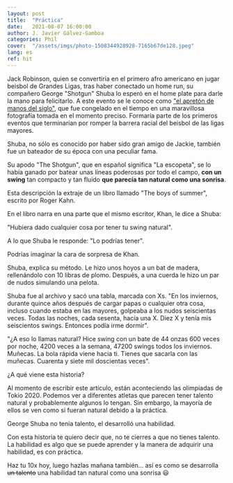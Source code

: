```yaml
---
layout: post
title:  "Práctica"
date:   2021-08-07 16:00:00
author: J. Javier Gálvez-Gamboa
categories: Phil
cover:  "/assets/imgs/photo-1508344928928-7165b67de128.jpeg"
lang: es
ref: hit
---
```


Jack Robinson, quien se convertiría en el primero afro americano en jugar beisbol de Grandes Ligas, tras haber conectado un home run, su compañero George "Shotgun" Shuba lo esperó en el home plate para darle la mano para felicitarlo. A este evento se le conoce como ["el apretón de manos del siglo"](https://ichi.pro/es/un-apreton-de-manos-por-el-siglo-81659072144021), que fue congelado en el tiempo en una maravillosa fotografía tomada en el momento preciso. Formaría parte de los primeros eventos que terminarían por romper la barrera racial del beisbol de las ligas mayores.  

Shuba, no sólo es conocido por haber sido gran amigo de Jackie, también fue un bateador de su época con una peculiar fama.

Su apodo "The Shotgun", que en español significa "La escopeta", se lo había ganado por batear unas líneas poderosas por todo el campo, **con un swing** tan compacto y tan fluido **que parecía tan natural como una sonrisa**.

Esta descripción la extraje de un libro llamado "The boys of summer", escrito por Roger Kahn. 

En el libro narra en una parte que el mismo escritor, Khan, le dice a Shuba:

"Hubiera dado cualquier cosa por tener tu swing natural".

A lo que Shuba le responde: "Lo podrías tener".

Podrías imaginar la cara de sorpresa de Khan.

Shuba, explica su método. Le hizo unos hoyos a un bat de madera, rellenándolo con 10 libras de plomo. Después, a una cuerda le hizo un par de nudos simulando una pelota. 

Shuba fue al archivo y sacó una tabla, marcada con Xs. "En los inviernos, durante quince años después de cargar papas o cualquier otra cosa, incluso cuando estaba en las mayores, golpeaba a los nudos seiscientas veces. Todas las noches, cada sesenta, hacía una X. Diez X y tenía mis seiscientos swings. Entonces podía irme dormir".

"¿A eso lo llamas natural? Hice swing con un bate de 44 onzas 600 veces por noche, 4200 veces a la semana, 47200 swings todos los inviernos. Muñecas. La bola rápida viene hacia ti. Tienes que sacarla con las muñecas. Cuarenta y siete mil doscientas veces".

¿A qué viene esta historia?

Al momento de escribir este artículo, están aconteciendo las olimpiadas de Tokio 2020. Podemos ver a diferentes atletas que parecen tener talento natural y probablemente algunos lo tengan. Sin embargo, la mayoría de ellos se ven como si fueran natural debido a la práctica. 

George Shuba no tenía talento, el desarrolló una habilidad. 

Con esta historia te quiero decir que, no te cierres a que no tienes talento. La habilidad es algo que se puede aprender y la manera de adquirir una habilidad, es con práctica. 

Haz tu 10x hoy, luego hazlas mañana también... así es como se desarrolla ~~un talento~~ una habilidad tan natural como una sonrisa 😃
